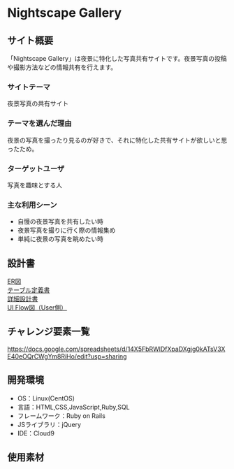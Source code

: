 # Nightscape Gallery

## サイト概要
「Nightscape Gallery」は夜景に特化した写真共有サイトです。夜景写真の投稿や撮影方法などの情報共有を行えます。

### サイトテーマ
夜景写真の共有サイト

### テーマを選んだ理由
夜景の写真を撮ったり見るのが好きで、それに特化した共有サイトが欲しいと思ったため。

### ターゲットユーザ
写真を趣味とする人

### 主な利用シーン
- 自慢の夜景写真を共有したい時
- 夜景写真を撮りに行く際の情報集め
- 単純に夜景の写真を眺めたい時

## 設計書
[ER図](https://drive.google.com/file/d/14PrMxaoYn2ppRLNxYk_JO6rL6GxtLIxq/view?usp=sharing)  
[テーブル定義書](https://docs.google.com/spreadsheets/d/1UgG9aK01GtlJVVKHGJToKr46bjaz5hoXJbAfTOYDNy4/edit?usp=sharing)  
[詳細設計書](https://docs.google.com/spreadsheets/d/1vGD-tOKSvF-goMIrU7N9BaZxHEw5Itgj0AkEbQNy1KM/edit?usp=sharing)  
[UI Flow図（User側）](https://drive.google.com/file/d/1b_2-eOlD-lEJH-CkbYHK6WhaDeZvU_xY/view?usp=sharing)

## チャレンジ要素一覧
https://docs.google.com/spreadsheets/d/14X5FbRWlDfXpaDXgjg0kATsV3XE40eOQrCWgYm8RiHo/edit?usp=sharing

## 開発環境
- OS：Linux(CentOS)
- 言語：HTML,CSS,JavaScript,Ruby,SQL
- フレームワーク：Ruby on Rails
- JSライブラリ：jQuery
- IDE：Cloud9

## 使用素材
